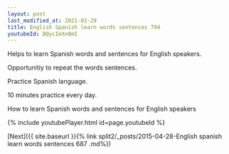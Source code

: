 ```yaml
---
layout: post
last_modified_at: 2021-03-29
title: English Spanish learn words sentences 794 
youtubeId: BQycIeXn0mI
---
```

 
 
Helps to learn Spanish words and sentences for English speakers.

Opportunitiy to repeat the words sentences. 

Practice Spanish language. 
 
10 minutes practice every day. 
 
How to learn Spanish words and sentences for English speakers 
 
{% include youtubePlayer.html id=page.youtubeId %}
 
 
[Next]({{ site.baseurl }}{% link  split2/_posts/2015-04-28-English spanish learn words sentences 687 .md%})
 
